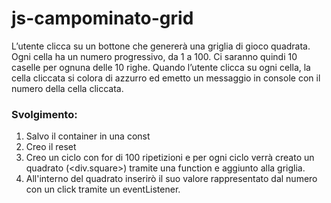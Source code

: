 js-campominato-grid
===
L’utente clicca su un bottone che genererà una griglia di gioco quadrata.
Ogni cella ha un numero progressivo, da 1 a 100.
Ci saranno quindi 10 caselle per ognuna delle 10 righe.
Quando l’utente clicca su ogni cella, la cella cliccata si colora di azzurro ed emetto un messaggio in console con il numero della cella cliccata.
### Svolgimento:
1. Salvo il container in una const
2. Creo il reset
3. Creo un ciclo con for di 100 ripetizioni e per ogni ciclo verrà creato un quadrato (<div.square>) tramite una function e aggiunto alla griglia.
4. All'interno del quadrato inserirò il suo valore rappresentato dal numero con un click tramite un eventListener.